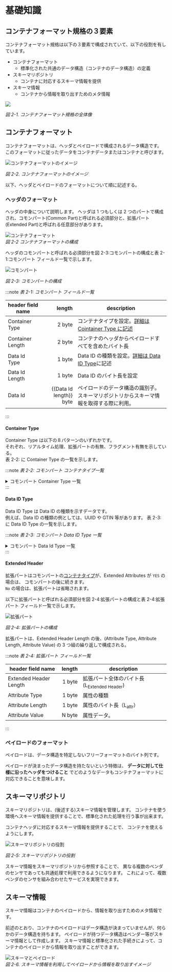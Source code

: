# 基礎知識

## コンテナフォーマット規格の３要素

コンテナフォーマット規格は以下の３要素で構成されていて、以下の役割を有しています。

- コンテナフォーマット
  - 標準化された共通のデータ構造（コンテナのデータ構造）の定義
- スキーマリポジトリ
  - コンテナに対応するスキーマ情報を提供
- スキーマ情報
  - コンテナから情報を取り出すためのメタ情報

![](container_three_element.drawio.png)

_図 2-1. コンテナフォーマット規格の全体像_

## コンテナフォーマット

コンテナフォーマットは、ヘッダとペイロードで構成されるデータ構造です。
このフォーマットに従ったデータをコンテナデータまたはコンテナと呼びます。

![コンテナフォーマットのイメージ](container.drawio.png)

_図 2-2. コンテナフォーマットのイメージ_

以下、ヘッダとペイロードのフォーマットについて順に記述する。

### ヘッダのフォーマット

ヘッダの中身について説明します。
ヘッダは 1 つもしくは 2 つのパートで構成され、コモンパート(Common Part)と呼ばれる必須部分と、拡張パート(Extended Part)と呼ばれる任意部分があります。

![コンテナフォーマット](container_format.drawio.png)  
_図 2-2 コンテナフォーマットの構成_

ヘッダのコモンパートと呼ばれる必須部分を図 2-3:コモンパートの構成と表 2-1:コモンパート フィールド一覧で示します。

![コモンパート](common_part.drawio.png)

_図 2-3: コモンパートの構成_

:::note _表 2-1: コモンパート フィールド一覧_

| header field name |                  length | description                                                                            |
| ----------------- | ----------------------: | -------------------------------------------------------------------------------------- |
| Container Type    |                  2 byte | コンテナタイプを設定。[詳細は Cointainer Type に記述](#container-type)                 |
| Container Length  |                  2 byte | コンテナのヘッダからペイロードすべてを含めたバイト長                                   |
| Data Id Type      |                  1 byte | Data ID の種類を設定。[詳細は Data ID Type](#data-id-type)に記述                       |
| Data Id Length    |                  1 byte | Data ID のバイト長を設定                                                               |
| Data Id           | {{Data Id length}} byte | ペイロードのデータ構造の識別子。スキーマリポジトリからスキーマ情報を取得する際に利用。 |

:::

#### Container Type

Container Type は以下の８パターンのいずれかです。  
それぞれ、リアルタイム処理、拡張パートの有無、フラグメント有無を示している。  
表 2-2: に Container Type の一覧を示します。

:::note _表 2-2: コモンパート コンテナタイプ一覧_

<details>
<summary>
コモンパート Container Type 一覧
</summary>
<div>

| Container Type Value | Realtime / Non Realtime Process | Extended Attributes | Fragmentation |
| -------------------- | ------------------------------- | ------------------- | ------------- |
| 0x5555               | Real time                       | None                | Unfragmented  |
| 0x3333               | Real time                       | None                | Fragmented    |
| 0x6666               | Real time                       | Yes                 | Unfragmented  |
| 0x0F0F               | Real time                       | Yes                 | Fragmented    |
| 0xAAAA               | Non real time                   | None                | Unfragmented  |
| 0xCCCC               | Non real time                   | None                | Fragmented    |
| 0x9999               | Non real time                   | Yes                 | Unfragmented  |
| 0xF0F0               | Non real time                   | Yes                 | Fragmented    |

</div>
</details>
:::

#### Data ID Type

Data ID Type は Data ID の種類を示すデータです。  
例えば、Data ID の種類の例としては、UUID や GTIN 等があります。
表 2-3: に Data ID Type の一覧を示します。

:::note _表 2-3: コモンパート Data ID Type 一覧_

<details>
<summary>
コモンパート Data Id Type 一覧
</summary>
<div>

| Field Value | Type of DataID |
| ----------- | -------------- |
| 0x00        | UUID           |
| 0x01        | GTIN-8         |
| 0x02        | GTIN-12        |
| 0x03        | GTIN-13        |
| 0x04        | GTIN-14        |
| 0x05        | Bluetooth      |
| 0x06        | Proprietary    |
| 0x07-0xFF   | Reserved       |

</div>
</details>
:::

#### Extended Header

拡張パートはコモンパートの[コンテナタイプ](#container-type)が、Extended Attributes が `YES` の場合は、
コモンパートの後に続きます。  
`No` の場合は、拡張パートは省略されます。

以下に拡張パートと呼ばれる必須部分を図 2-4:拡張パートの構成と表 2-4:拡張パート フィールド一覧で示します。

![拡張パート](extend_part.drawio.png)

_図 2-4: 拡張パートの構成_

拡張パートは、Extended Header Length の後、(Attribute Type, Attribute Length, Attribute Value) の 3 つ組の繰り返しで構成される。

:::note _表 2-4: 拡張パート フィールド一覧_

| header field name      | length | description                                            |
| ---------------------- | -----: | ------------------------------------------------------ |
| Extended Header Length | 1 byte | 拡張パート全体のバイト長 (L<sub>Extended Header</sub>) |
| Attribute Type         | 1 byte | 属性の種類                                             |
| Attribute Length       | 1 byte | 属性のバイト長（L<sub>attr</sub>）                     |
| Attribute Value        | N byte | 属性データ。                                           |

:::

### ペイロードのフォーマット

ペイロードは、データ構造を特定しないフリーフォーマットのバイト列です。

ペイロードが決まったデータ構造を持たないという特徴は、
**データに対して仕様に沿ったヘッダをつけること** でどのようなデータもコンテナフォーマットに対応できることを意味します。

## スキーマリポジトリ

スキーマリポジトリは、(後述する)スキーマ情報を管理します。
コンテナを使う環境へスキーマ情報を提供することで、標準化された処理を行う事が出来ます。

コンテナヘッダに対応するスキーマ情報を提供することで、
コンテナを使えるようにします。

![スキーマリポジトリの役割](repository.drawio.png)

_図 2-5: スキーマリポジトリの役割_

スキーマ情報をスキーマリポジトリから参照することで、
異なる複数のベンダのセンサであっても共通処理で利用できるようになります。
これによって、複数ベンダのセンサを組み合わせたサービスを実現できます。

## スキーマ情報

スキーマ情報はコンテナのペイロードから、情報を取り出すためのメタ情報です。

前述のとおり、コンテナのペイロードはデータ構造が決まっていませんが、何らかのデータ構造を持ちます。
ペイロードが持つデータ構造はベンダー等がスキーマ情報として作成します。
スキーマ情報と標準化された手続きによって、コンテナのペイロードから情報を取り出すことができます。

![スキーマとペイロード](scheme.drawio.png)  
_図 2-6. スキーマ情報を利用してペイロードから情報を取り出すイメージ_
